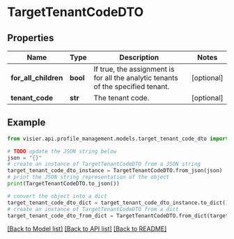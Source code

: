 # TargetTenantCodeDTO


## Properties

Name | Type | Description | Notes
------------ | ------------- | ------------- | -------------
**for_all_children** | **bool** | If true, the assignment is for all the analytic tenants of the specified tenant. | [optional] 
**tenant_code** | **str** | The tenant code. | [optional] 

## Example

```python
from visier.api.profile_management.models.target_tenant_code_dto import TargetTenantCodeDTO

# TODO update the JSON string below
json = "{}"
# create an instance of TargetTenantCodeDTO from a JSON string
target_tenant_code_dto_instance = TargetTenantCodeDTO.from_json(json)
# print the JSON string representation of the object
print(TargetTenantCodeDTO.to_json())

# convert the object into a dict
target_tenant_code_dto_dict = target_tenant_code_dto_instance.to_dict()
# create an instance of TargetTenantCodeDTO from a dict
target_tenant_code_dto_from_dict = TargetTenantCodeDTO.from_dict(target_tenant_code_dto_dict)
```
[[Back to Model list]](../README.md#documentation-for-models) [[Back to API list]](../README.md#documentation-for-api-endpoints) [[Back to README]](../README.md)


